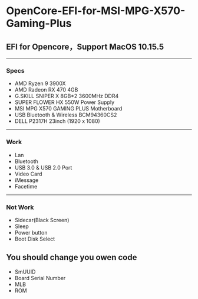 # OpenCore-EFI-for-MSI-MPG-X570-Gaming-Plus

## EFI for Opencore，Support MacOS 10.15.5

---

### Specs

- AMD Ryzen 9 3900X
- AMD Radeon RX 470 4GB
- G.SKILL SNIPER X 8GB\*2 3600MHz DDR4
- SUPER FLOWER HX 550W Power Supply
- MSI MPG X570 GAMING PLUS Motherboard
- USB Bluetooth & Wireless BCM94360CS2
- DELL P2317H 23inch (1920 x 1080)

---

### Work

- Lan
- Bluetooth
- USB 3.0 & USB 2.0 Port
- Video Card
- iMessage
- Facetime

---

### Not Work

- Sidecar(Black Screen)
- Sleep
- Power button
- Boot Disk Select

## You should change you owen code

- SmUUID
- Board Serial Number
- MLB
- ROM
